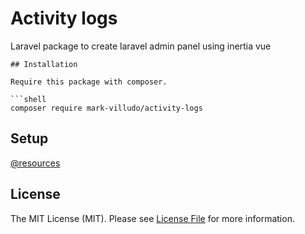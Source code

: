 # Activity logs
Laravel package to create laravel admin panel using inertia vue

```
## Installation

Require this package with composer.

```shell
composer require mark-villudo/activity-logs
```

## Setup

[@resources](https://github.com/MarkVilludo/cms-template-laravel-inertia-vue-custom)


## License

The MIT License (MIT). Please see [License File](LICENSE.md) for more information.

